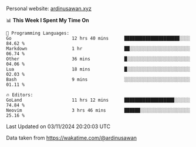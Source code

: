 Personal website: [ardinusawan.xyz](https://ardinusawan.xyz)

<!--START_SECTION:waka-->
📊 **This Week I Spent My Time On** 

```text
💬 Programming Languages: 
Go                       12 hrs 40 mins      █████████████████████░░░░   84.62 % 
Markdown                 1 hr                ██░░░░░░░░░░░░░░░░░░░░░░░   06.74 % 
Other                    36 mins             █░░░░░░░░░░░░░░░░░░░░░░░░   04.06 % 
Lua                      18 mins             █░░░░░░░░░░░░░░░░░░░░░░░░   02.03 % 
Bash                     9 mins              ░░░░░░░░░░░░░░░░░░░░░░░░░   01.11 % 

🔥 Editors: 
GoLand                   11 hrs 12 mins      ███████████████████░░░░░░   74.84 % 
Neovim                   3 hrs 46 mins       ██████░░░░░░░░░░░░░░░░░░░   25.16 % 
```


 Last Updated on 03/11/2024 20:20:03 UTC
<!--END_SECTION:waka-->
Data taken from https://wakatime.com/@ardinusawan
